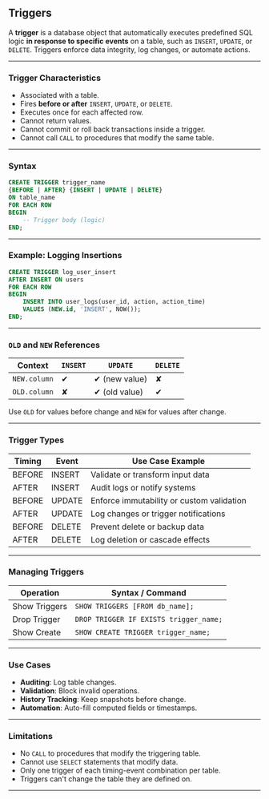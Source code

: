 ## Triggers

A **trigger** is a database object that automatically executes predefined SQL logic **in response to specific events** on a table, such as `INSERT`, `UPDATE`, or `DELETE`. Triggers enforce data integrity, log changes, or automate actions.

---

### Trigger Characteristics

* Associated with a table.
* Fires **before or after** `INSERT`, `UPDATE`, or `DELETE`.
* Executes once for each affected row.
* Cannot return values.
* Cannot commit or roll back transactions inside a trigger.
* Cannot call `CALL` to procedures that modify the same table.

---

### Syntax

```sql
CREATE TRIGGER trigger_name
{BEFORE | AFTER} {INSERT | UPDATE | DELETE}
ON table_name
FOR EACH ROW
BEGIN
    -- Trigger body (logic)
END;
```

---

### Example: Logging Insertions

```sql
CREATE TRIGGER log_user_insert
AFTER INSERT ON users
FOR EACH ROW
BEGIN
    INSERT INTO user_logs(user_id, action, action_time)
    VALUES (NEW.id, 'INSERT', NOW());
END;
```

---

### `OLD` and `NEW` References

| Context      | `INSERT` | `UPDATE`      | `DELETE` |
| ------------ | -------- | ------------- | -------- |
| `NEW.column` | ✔        | ✔ (new value) | ✘        |
| `OLD.column` | ✘        | ✔ (old value) | ✔        |

Use `OLD` for values before change and `NEW` for values after change.

---

### Trigger Types

| Timing | Event  | Use Case Example                          |
| ------ | ------ | ----------------------------------------- |
| BEFORE | INSERT | Validate or transform input data          |
| AFTER  | INSERT | Audit logs or notify systems              |
| BEFORE | UPDATE | Enforce immutability or custom validation |
| AFTER  | UPDATE | Log changes or trigger notifications      |
| BEFORE | DELETE | Prevent delete or backup data             |
| AFTER  | DELETE | Log deletion or cascade effects           |

---

### Managing Triggers

| Operation     | Syntax / Command                       |
| ------------- | -------------------------------------- |
| Show Triggers | `SHOW TRIGGERS [FROM db_name];`        |
| Drop Trigger  | `DROP TRIGGER IF EXISTS trigger_name;` |
| Show Create   | `SHOW CREATE TRIGGER trigger_name;`    |

---

### Use Cases

* **Auditing**: Log table changes.
* **Validation**: Block invalid operations.
* **History Tracking**: Keep snapshots before change.
* **Automation**: Auto-fill computed fields or timestamps.

---

### Limitations

* No `CALL` to procedures that modify the triggering table.
* Cannot use `SELECT` statements that modify data.
* Only one trigger of each timing-event combination per table.
* Triggers can't change the table they are defined on.

---
